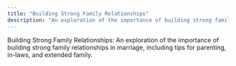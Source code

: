 ```yaml
---
title: "Building Strong Family Relationships"
description: "An exploration of the importance of building strong family relationships in marriage, including tips for parenting, in-laws, and extended family."
---
```

Building Strong Family Relationships: An exploration of the importance of building strong family relationships in marriage, including tips for parenting, in-laws, and extended family.